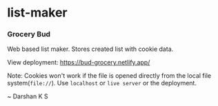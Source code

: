 # list-maker
### Grocery Bud
Web based list maker. Stores created list with cookie data. 


View deployment: https://bud-grocery.netlify.app/


Note: Cookies won't work if the file is opened directly from the local file system(`file://`). Use `localhost` or `live server` or the deployment. 


~ Darshan K S
